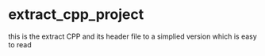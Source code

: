 # extract_cpp_project
this is the extract CPP and its header file to a simplied version which is easy to read

